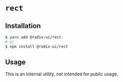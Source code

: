 # `rect`

## Installation

```sh
$ yarn add @radix-ui/rect
# or
$ npm install @radix-ui/rect
```

## Usage

This is an internal utility, not intended for public usage.
